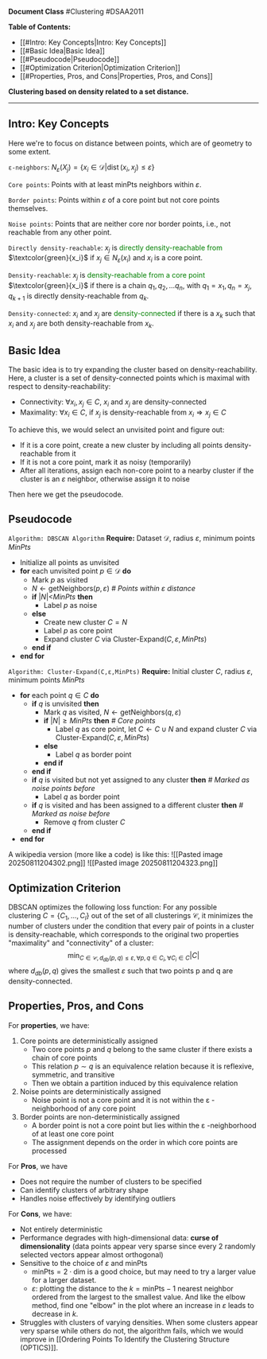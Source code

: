 
**Document Class** #Clustering  #DSAA2011 

**Table of Contents:**
- [[#Intro: Key Concepts|Intro: Key Concepts]]
- [[#Basic Idea|Basic Idea]]
- [[#Pseudocode|Pseudocode]]
- [[#Optimization Criterion|Optimization Criterion]]
- [[#Properties, Pros, and Cons|Properties, Pros, and Cons]]

**Clustering based on density related to a set distance.**

---
## Intro: Key Concepts

Here we're to focus on distance between points, which are of geometry to some extent.

`ε-neighbors`: $N_\varepsilon(X_j)=\{x_i\in\mathcal{D}|\operatorname{dist}(x_i,x_j)\leq\varepsilon\}$

`Core points`: Points with at least $\text{minPts}$ neighbors within $\varepsilon$.

`Border points`: Points within $\varepsilon$ of a core point but not core points themselves.

`Noise points`: Points that are neither core nor border points, i.e., not reachable from any other point.

`Directly density-reachable`: $x_j$ is <font color=green>directly density-reachable from</font> $\textcolor{green}{x_i}$ if $x_j\in N_\varepsilon(x_i)$ and $x_i$ is a core point.

`Density-reachable`: $x_j$ is <font color=green>density-reachable from a core point</font> $\textcolor{green}{x_i}$ if there is a chain $q_1,q_2,...q_n$, with $q_1=x_1,q_n=x_j$, $q_{k+1}$ is directly density-reachable from $q_k$.

`Density-connected`: $x_i$ and $x_j$ are <font color=green>density-connected</font> if there is a $x_k$ such that $x_i$ and $x_j$ are both density-reachable from $x_k$.

## Basic Idea

The basic idea is to try expanding the cluster based on density-reachability. Here, a cluster is a set of density-connected points which is maximal with respect to density-reachability:
- Connectivity: $\forall x_i,x_j\in C$, $x_i$ and $x_j$ are density-connected
- Maximality: $\forall x_i\in C$, if $x_j$ is density-reachable from $x_i\Rightarrow x_j\in C$

To achieve this, we would select an unvisited point and figure out:
- If it is a core point, create a new cluster by including all points density-reachable from it
- If it is not a core point, mark it as noisy (temporarily)
- After all iterations, assign each non-core point to a nearby cluster if the cluster is an $\varepsilon$ neighbor, otherwise assign it to noise

Then here we get the pseudocode.

## Pseudocode

`Algorithm: DBSCAN Algorithm`
**Require:** Dataset $\mathcal{D}$, radius $\varepsilon$, minimum points *$MinPts$*
- Initialize all points as unvisited
- **for** each unvisited point $p\in\mathcal{D}$ **do**
	- Mark $p$ as visited
	- $N\gets\text{getNeighbors}(p,\varepsilon)$                                                                  *# Points within $\varepsilon$ distance*
	- **if** $|N|<$*$MinPts$* **then**
		- Label $p$ as noise
	- **else**
		- Create new cluster $C=N$
		- Label $p$ as core point
		- Expand cluster $C$ via $\text{Cluster-Expand}(C,\varepsilon,MinPts)$
	- **end if**
- **end for**

`Algorithm: Cluster-Expand(C,ε,MinPts)`
**Require:** Initial cluster *C*, radius $\varepsilon$, minimum points $MinPts$
- **for** each point $q\in C$ **do**
	- **if** $q$ is unvisited **then**
		- Mark $q$ as visited, $N\gets\text{getNeighbors}(q,\varepsilon)$
		- **if** $|N|\geq MinPts$ **then**                                                                               *# Core points*
			- Label $q$ as core point, let $C\gets C\cup N$ and expand cluster $C$ via $\text{Cluster-Expand}(C,\varepsilon,MinPts)$
		- **else**
			- Label $q$ as border point
		- **end if**
	- **end if**
	- **if** $q$ is visited but not yet assigned to any cluster  **then**       *# Marked as noise points before*
		- Label $q$ as border point
	- **if** $q$ is visited and has been assigned to a different cluster **then** *# Marked as noise before*
		- Remove $q$ from cluster $C$
	- **end if**
- **end for**


A wikipedia version (more like a code) is like this:
![[Pasted image 20250811204302.png]]
![[Pasted image 20250811204323.png]]

## Optimization Criterion

DBSCAN optimizes the following loss function: For any possible clustering $C=\{C_1,...,C_l\}$ out of the set of all clusterings $\mathcal{C}$, it minimizes the number of clusters under the condition that every pair of points in a cluster is density-reachable, which corresponds to the original two properties "maximality" and "connectivity" of a cluster:$$\min_{C\in\mathcal{C},d_{db}(p,q)\leq\varepsilon,\forall p,q\in C_i,\forall C_i\in C}|C|$$where $d_{db}(p,q)$ gives the smallest $\varepsilon$ such that two points p and q are density-connected.

## Properties, Pros, and Cons

For **properties**, we have:
1. Core points are deterministically assigned
	- Two core points $p$ and $q$ belong to the same cluster if there exists a chain of core points
	- This relation $p\sim q$ is an equivalence relation because it is reflexive, symmetric, and transitive
	- Then we obtain a partition induced by this equivalence relation
2. Noise points are deterministically assigned
	- Noise point is not a core point and it is not within the ε -neighborhood of any core point
3. Border points are non-deterministically assigned
	- A border point is not a core point but lies within the ε -neighborhood of at least one core point
	- The assignment depends on the order in which core points are processed

For **Pros**, we have
- Does not require the number of clusters to be specified
- Can identify clusters of arbitrary shape
- Handles noise effectively by identifying outliers

For **Cons**, we have:
- Not entirely deterministic
- Performance degrades with high-dimensional data: **curse of dimensionality** (data points appear very sparse since every 2 randomly selected vectors appear almost orthogonal)
- Sensitive to the choice of $\varepsilon$ and $\text{minPts}$
	- $\text{minPts}=2\cdot \text{dim}$ is a good choice, but may need to try a larger value for a larger dataset.
	- $\varepsilon$: plotting the distance to the $k=\text{minPts}-1$ nearest neighbor ordered from the largest to the smallest value. And like the elbow method, find one "elbow" in the plot where an increase in $\varepsilon$ leads to decrease in $k$.
- Struggles with clusters of varying densities. When some clusters appear very sparse while others do not, the algorithm fails, which we would improve in [[Ordering Points To Identify the Clustering Structure (OPTICS)]].